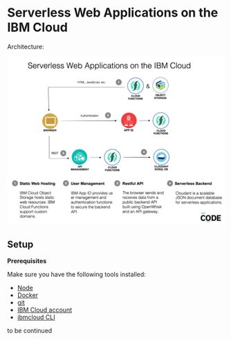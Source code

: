 # Serverless Web Applications on the IBM Cloud


Architecture:

![alt text](documentation/serverless-web-app.png "architecture diagram")

## Setup

**Prerequisites**

Make sure you have the following tools installed:

* [Node](https://nodejs.org/en/download/)
* [Docker](https://docs.docker.com/engine/installation/)
* [git](https://git-scm.com/downloads)
* [IBM Cloud account](https://ibm.biz/nheidloff)
* [ibmcloud CLI](https://console.bluemix.net/docs/cli/index.html)


to be continued

